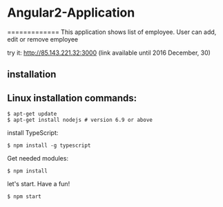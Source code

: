 # Angular2-Application
=============
This application shows list of employee. User can add, edit or remove employee


try it: http://85.143.221.32:3000
(link available until 2016 December, 30)

installation
-----------
Linux installation commands:
---
```
$ apt-get update
$ apt-get install nodejs # version 6.9 or above 
```

install TypeScript:
```
$ npm install -g typescript
```
Get needed modules:
```
$ npm install 
```
let's start. Have a fun!
```
$ npm start
```